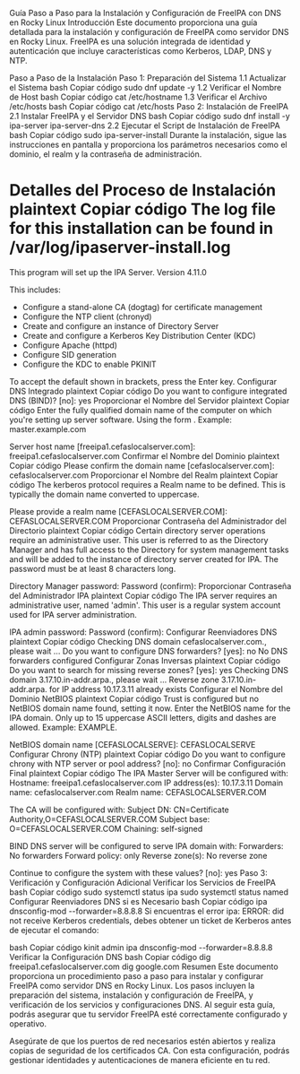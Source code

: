 Guía Paso a Paso para la Instalación y Configuración de FreeIPA con DNS en Rocky Linux
Introducción
Este documento proporciona una guía detallada para la instalación y configuración de FreeIPA como servidor DNS en Rocky Linux. FreeIPA es una solución integrada de identidad y autenticación que incluye características como Kerberos, LDAP, DNS y NTP.

Paso a Paso de la Instalación
Paso 1: Preparación del Sistema
1.1 Actualizar el Sistema
bash
Copiar código
sudo dnf update -y
1.2 Verificar el Nombre de Host
bash
Copiar código
cat /etc/hostname
1.3 Verificar el Archivo /etc/hosts
bash
Copiar código
cat /etc/hosts
Paso 2: Instalación de FreeIPA
2.1 Instalar FreeIPA y el Servidor DNS
bash
Copiar código
sudo dnf install -y ipa-server ipa-server-dns
2.2 Ejecutar el Script de Instalación de FreeIPA
bash
Copiar código
sudo ipa-server-install
Durante la instalación, sigue las instrucciones en pantalla y proporciona los parámetros necesarios como el dominio, el realm y la contraseña de administración.

Detalles del Proceso de Instalación
plaintext
Copiar código
The log file for this installation can be found in /var/log/ipaserver-install.log
==============================================================================
This program will set up the IPA Server.
Version 4.11.0

This includes:
  * Configure a stand-alone CA (dogtag) for certificate management
  * Configure the NTP client (chronyd)
  * Create and configure an instance of Directory Server
  * Create and configure a Kerberos Key Distribution Center (KDC)
  * Configure Apache (httpd)
  * Configure SID generation
  * Configure the KDC to enable PKINIT

To accept the default shown in brackets, press the Enter key.
Configurar DNS Integrado
plaintext
Copiar código
Do you want to configure integrated DNS (BIND)? [no]: yes
Proporcionar el Nombre del Servidor
plaintext
Copiar código
Enter the fully qualified domain name of the computer
on which you're setting up server software. Using the form
<hostname>.<domainname>
Example: master.example.com

Server host name [freeipa1.cefaslocalserver.com]: freeipa1.cefaslocalserver.com
Confirmar el Nombre del Dominio
plaintext
Copiar código
Please confirm the domain name [cefaslocalserver.com]: cefaslocalserver.com
Proporcionar el Nombre del Realm
plaintext
Copiar código
The kerberos protocol requires a Realm name to be defined.
This is typically the domain name converted to uppercase.

Please provide a realm name [CEFASLOCALSERVER.COM]: CEFASLOCALSERVER.COM
Proporcionar Contraseña del Administrador del Directorio
plaintext
Copiar código
Certain directory server operations require an administrative user.
This user is referred to as the Directory Manager and has full access
to the Directory for system management tasks and will be added to the
instance of directory server created for IPA.
The password must be at least 8 characters long.

Directory Manager password:
Password (confirm):
Proporcionar Contraseña del Administrador IPA
plaintext
Copiar código
The IPA server requires an administrative user, named 'admin'.
This user is a regular system account used for IPA server administration.

IPA admin password:
Password (confirm):
Configurar Reenviadores DNS
plaintext
Copiar código
Checking DNS domain cefaslocalserver.com., please wait ...
Do you want to configure DNS forwarders? [yes]: no
No DNS forwarders configured
Configurar Zonas Inversas
plaintext
Copiar código
Do you want to search for missing reverse zones? [yes]: yes
Checking DNS domain 3.17.10.in-addr.arpa., please wait ...
Reverse zone 3.17.10.in-addr.arpa. for IP address 10.17.3.11 already exists
Configurar el Nombre del Dominio NetBIOS
plaintext
Copiar código
Trust is configured but no NetBIOS domain name found, setting it now.
Enter the NetBIOS name for the IPA domain.
Only up to 15 uppercase ASCII letters, digits and dashes are allowed.
Example: EXAMPLE.

NetBIOS domain name [CEFASLOCALSERVE]: CEFASLOCALSERVE
Configurar Chrony (NTP)
plaintext
Copiar código
Do you want to configure chrony with NTP server or pool address? [no]: no
Confirmar Configuración Final
plaintext
Copiar código
The IPA Master Server will be configured with:
Hostname:       freeipa1.cefaslocalserver.com
IP address(es): 10.17.3.11
Domain name:    cefaslocalserver.com
Realm name:     CEFASLOCALSERVER.COM

The CA will be configured with:
Subject DN:   CN=Certificate Authority,O=CEFASLOCALSERVER.COM
Subject base: O=CEFASLOCALSERVER.COM
Chaining:     self-signed

BIND DNS server will be configured to serve IPA domain with:
Forwarders:       No forwarders
Forward policy:   only
Reverse zone(s):  No reverse zone

Continue to configure the system with these values? [no]: yes
Paso 3: Verificación y Configuración Adicional
Verificar los Servicios de FreeIPA
bash
Copiar código
sudo systemctl status ipa
sudo systemctl status named
Configurar Reenviadores DNS si es Necesario
bash
Copiar código
ipa dnsconfig-mod --forwarder=8.8.8.8
Si encuentras el error ipa: ERROR: did not receive Kerberos credentials, debes obtener un ticket de Kerberos antes de ejecutar el comando:

bash
Copiar código
kinit admin
ipa dnsconfig-mod --forwarder=8.8.8.8
Verificar la Configuración DNS
bash
Copiar código
dig freeipa1.cefaslocalserver.com
dig google.com
Resumen
Este documento proporciona un procedimiento paso a paso para instalar y configurar FreeIPA como servidor DNS en Rocky Linux. Los pasos incluyen la preparación del sistema, instalación y configuración de FreeIPA, y verificación de los servicios y configuraciones DNS. Al seguir esta guía, podrás asegurar que tu servidor FreeIPA esté correctamente configurado y operativo.

Asegúrate de que los puertos de red necesarios estén abiertos y realiza copias de seguridad de los certificados CA. Con esta configuración, podrás gestionar identidades y autenticaciones de manera eficiente en tu red.